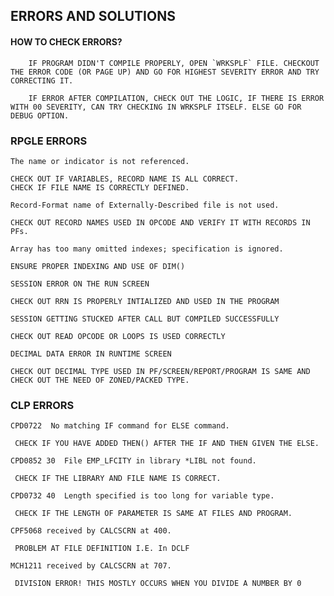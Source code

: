 ## ERRORS AND SOLUTIONS

#### HOW TO CHECK ERRORS?
        IF PROGRAM DIDN'T COMPILE PROPERLY, OPEN `WRKSPLF` FILE. CHECKOUT THE ERROR CODE (OR PAGE UP) AND GO FOR HIGHEST SEVERITY ERROR AND TRY CORRECTING IT.

        IF ERROR AFTER COMPILATION, CHECK OUT THE LOGIC, IF THERE IS ERROR WITH 00 SEVERITY, CAN TRY CHECKING IN WRKSPLF ITSELF. ELSE GO FOR DEBUG OPTION.

### RPGLE ERRORS

`The name or indicator is not referenced.`
    
    CHECK OUT IF VARIABLES, RECORD NAME IS ALL CORRECT. 
    CHECK IF FILE NAME IS CORRECTLY DEFINED.

`Record-Format name of Externally-Described file is not used.`

    CHECK OUT RECORD NAMES USED IN OPCODE AND VERIFY IT WITH RECORDS IN PFs.

`Array has too many omitted indexes; specification is ignored.`

    ENSURE PROPER INDEXING AND USE OF DIM()

`SESSION ERROR ON THE RUN SCREEN`

    CHECK OUT RRN IS PROPERLY INTIALIZED AND USED IN THE PROGRAM

`SESSION GETTING STUCKED AFTER CALL BUT COMPILED SUCCESSFULLY`

    CHECK OUT READ OPCODE OR LOOPS IS USED CORRECTLY

`DECIMAL DATA ERROR IN RUNTIME SCREEN`

    CHECK OUT DECIMAL TYPE USED IN PF/SCREEN/REPORT/PROGRAM IS SAME AND CHECK OUT THE NEED OF ZONED/PACKED TYPE.


### CLP ERRORS
`CPD0722  No matching IF command for ELSE command.`

     CHECK IF YOU HAVE ADDED THEN() AFTER THE IF AND THEN GIVEN THE ELSE.

`CPD0852 30  File EMP_LFCITY in library *LIBL not found.`

     CHECK IF THE LIBRARY AND FILE NAME IS CORRECT.

`CPD0732 40  Length specified is too long for variable type.`

     CHECK IF THE LENGTH OF PARAMETER IS SAME AT FILES AND PROGRAM.

`CPF5068 received by CALCSCRN at 400.`

     PROBLEM AT FILE DEFINITION I.E. In DCLF

`MCH1211 received by CALCSCRN at 707.`

     DIVISION ERROR! THIS MOSTLY OCCURS WHEN YOU DIVIDE A NUMBER BY 0
    


